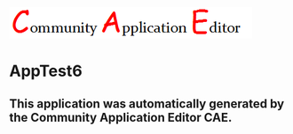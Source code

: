 ![CAE](https://github.com/CAE-Mario/application-AppTest6/blob/master/img/logo.png)  

AppTest6
===================


This application was automatically generated by the Community Application Editor CAE.  
---------------
